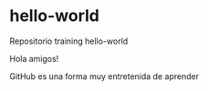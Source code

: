 # hello-world
Repositorio training hello-world

Hola amigos!

GitHub es una forma muy entretenida de aprender
